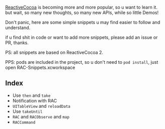 [ReactiveCocoa](https://github.com/ReactiveCocoa/ReactiveCocoa) is becoming more and more popular, so u want to learn it. but wait, so many new thoughts, so many new APIs, while so little Demos!

Don't panic, here are some simple snippets u may find easier to follow and understand.

if u find shit in code or want to add more snippets, please add an issue or PR, thanks.

PS: all snippets are based on ReactiveCocoa 2.

PPS: pods are included in the project, so u don't need to `pod install`, just open RAC-Snippets.xcworkspace

## Index

* Use `then` and `take`
* Notification with RAC
* `UITableView` and `reloadData`
* Use `takeUntil`
* `RAC` and `RACObserve` and `map`
* `RACCommand`
